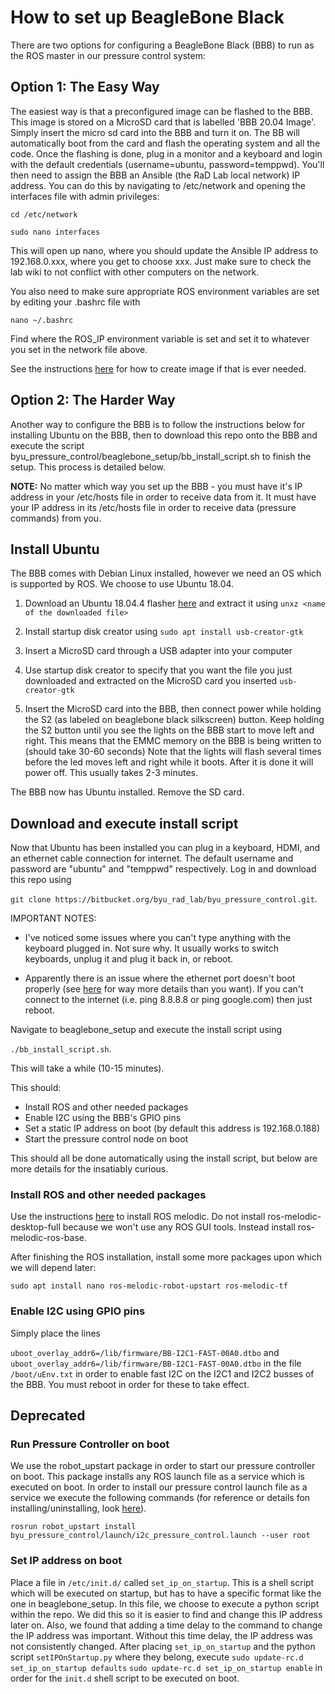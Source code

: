 # How to set up BeagleBone Black
There are two options for configuring a BeagleBone Black (BBB) to run as the ROS master in our pressure control system:

## Option 1: The Easy Way

The easiest way is that a preconfigured image can be flashed to the BBB. This image is stored on a MicroSD card that is labelled 'BBB 20.04 Image'. Simply insert the micro sd card into the BBB and turn it on. The BB will automatically boot from the card and flash the operating system and all the code. Once the flashing is done, plug in a monitor and a keyboard and login with the default credentials (username=ubuntu, password=temppwd). You'll then need to assign the BBB an Ansible (the RaD Lab local network) IP address. You can do this by navigating to /etc/network and opening the interfaces file with admin privileges:


```cd /etc/network ```

```sudo nano interfaces```



This will open up nano, where you should update the Ansible IP address to 192.168.0.xxx, where you get to choose xxx. Just make sure to check the lab wiki to not conflict with other computers on the network. 

You also need to make sure appropriate ROS environment variables are set by editing your .bashrc file with


```nano ~/.bashrc```

Find where the ROS_IP environment variable is set and set it to whatever you set in the network file above. 

See the instructions [here](https://linuxpropaganda.wordpress.com/2018/06/26/backup-and-restore-your-beaglebone-black/) for how to create image if that is ever needed.

## Option 2: The Harder Way
Another way to configure the BBB is to follow the instructions below for installing Ubuntu on the BBB, then to download this repo onto the BBB and execute the script byu_pressure_control/beaglebone_setup/bb_install_script.sh to finish the setup. This process is detailed below.

**NOTE:** No matter which way you set up the BBB - you must have it's IP address in your /etc/hosts file in order to receive data from it. It must have your IP address in its /etc/hosts file in order to receive data (pressure commands) from you.

## Install Ubuntu
The BBB comes with Debian Linux installed, however we need an OS which is supported by ROS. We choose to use Ubuntu 18.04.

1. Download an Ubuntu 18.04.4 flasher [here](https://rcn-ee.com/rootfs/2020-04-09/flasher/bone-eMMC-flasher-ubuntu-18.04.4-console-armhf-2020-04-09-2gb.img.xz) and extract it using ```unxz <name of the downloaded file>```

2. Install startup disk creator using ```sudo apt install usb-creator-gtk```

3. Insert a MicroSD card through a USB adapter into your computer

4. Use startup disk creator to specify that you want the file you just downloaded and extracted on the MicroSD card you inserted ```usb-creator-gtk```

5. Insert the MicroSD card into the BBB, then connect power while holding the S2 (as labeled on beaglebone black silkscreen) button. Keep holding the S2 button until you see the lights on the BBB start to move left and right. This means that the EMMC memory on the BBB is being written to (should take 30-60 seconds) Note that the lights will flash several times before the led moves left and right while it boots. After it is done it will power off. This usually takes 2-3 minutes.

The BBB now has Ubuntu installed. Remove the SD card.

## Download and execute install script

Now that Ubuntu has been installed you can plug in a keyboard, HDMI, and an ethernet cable connection for internet. The default username and password are "ubuntu" and "temppwd" respectively. Log in and download this repo using

```git clone https://bitbucket.org/byu_rad_lab/byu_pressure_control.git```.

IMPORTANT NOTES: 

* I've noticed some issues where you can't type anything with the keyboard plugged in. Not sure why. It usually works to switch keyboards, unplug it and plug it back in, or reboot.

* Apparently there is an issue where the ethernet port doesn't boot properly (see [here](https://wp.josh.com/2018/06/04/a-software-only-solution-to-the-vexing-beagle-bone-black-phy-issue/) for way more details than you want). If you can't connect to the internet (i.e. ping 8.8.8.8 or ping google.com) then just reboot.

Navigate to beaglebone_setup and execute the install script using

```./bb_install_script.sh```.

This will take a while (10-15 minutes). 

This should:

* Install ROS and other needed packages
* Enable I2C using the BBB's GPIO pins
* Set a static IP address on boot (by default this address is 192.168.0.188)
* Start the pressure control node on boot

This should all be done automatically using the install script, but below are more details for the insatiably curious.

### Install ROS and other needed packages
Use the instructions [here](http://wiki.ros.org/melodic/Installation/Ubuntu) to install ROS melodic. Do not install ros-melodic-desktop-full because we won't use any ROS GUI tools. Instead install ros-melodic-ros-base.

After finishing the ROS installation, install some more packages upon which we will depend later:

```sudo apt install nano ros-melodic-robot-upstart ros-melodic-tf```

### Enable I2C using GPIO pins

Simply place the lines

```uboot_overlay_addr6=/lib/firmware/BB-I2C1-FAST-00A0.dtbo```
and
```uboot_overlay_addr6=/lib/firmware/BB-I2C1-FAST-00A0.dtbo```
in the file ```/boot/uEnv.txt``` in order to enable fast I2C on the I2C1 and I2C2 busses of the BBB. You must reboot in order for these to take effect.


## Deprecated 

### Run Pressure Controller on boot
We use the robot_upstart package in order to start our pressure controller on boot. This package installs any ROS launch file as a service which is executed on boot. In order to install our pressure control launch file as a service we execute the following commands (for reference or details fon installing/uninstalling, look [here](http://docs.ros.org/jade/api/robot_upstart/html/)).

```rosrun robot_upstart install byu_pressure_control/launch/i2c_pressure_control.launch --user root```

### Set IP address on boot
Place a file in ```/etc/init.d/``` called ```set_ip_on_startup```. This is a shell script which will be executed on startup, but has to have a specific format like the one in beaglebone_setup. In this file, we choose to execute a python script within the repo. We did this so it is easier to find and change this IP address later on. Also, we found that adding a time delay to the command to change the IP address was important. Without this time delay, the IP address was not consistently changed. After placing ```set_ip_on_startup``` and the python script ```setIPOnStartup.py``` where they belong, execute
```sudo update-rc.d set_ip_on_startup defaults```
```sudo update-rc.d set_ip_on_startup enable```
in order for the ```init.d``` shell script to be executed on boot.

